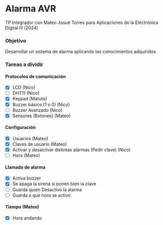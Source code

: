 # Alarma AVR
TP Integrador con Mateo Josué Torres para Aplicaciones de la Electrónica Digital lII (2024)

### Objetivo 

Desarrollar un sistema de alarma aplicando los conocimientos adquiridos.

### Tareas a dividir

#### Protocolos de comunicación
- [x] LCD (Nico)
- [ ] DHT11 (Nico)
- [x] Keypad (Matuto)
- [x] Buzzer básico (1 o 0) (Nico)
- [ ] Buzzer Avanzado (Nico)
- [x] Sensores (Botones) (Mateo)

#### Configuración
- [x] Usuarios (Mateo)
- [x] Claves de usuario (Mateo)
- [x] Activar y desactivar distintas alarmas (Pedir clave) (Nico)
- [ ] Hora (Mateo)

#### Llamado de alarma
- [x] Activa buzzer
- [x] Se apaga la sirena si ponen bien la clave
- [ ] Guarda quien Desactivo la alarma
- [ ] Guarda a que hora se activo

#### Tiempo (Mateo)
- [x] Hora andando


